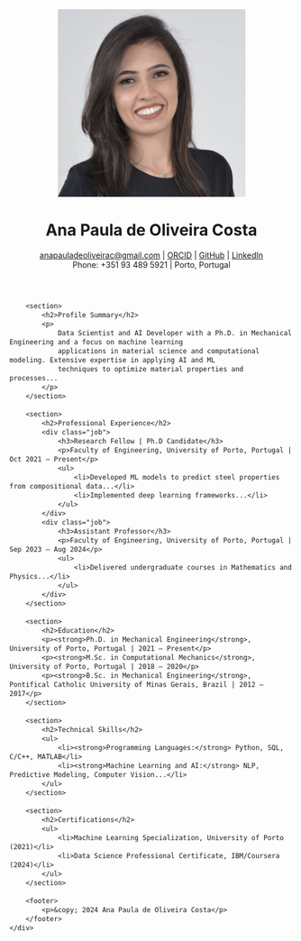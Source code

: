 <!DOCTYPE html>
<html lang="en">
<head>
    <meta charset="UTF-8">
    <meta name="viewport" content="width=device-width, initial-scale=1.0">
    <title>Ana Paula de Oliveira Costa - CV</title>
    <link rel="stylesheet" href="styles.css">
</head>
<body>
    <div class="container">
        <header>
            <div class="photo">
                <img src="1571083074499.jpg" alt="Your Photo">
            </div>
            <h1>Ana Paula de Oliveira Costa</h1>
            <p>
                <a href="mailto:anapauladeoliveirac@gmail.com">anapauladeoliveirac@gmail.com</a> |
                <a href="https://orcid.org/0000-0002-3511-9971" target="_blank">ORCID</a> |
                <a href="https://github.com/anaoliveirac" target="_blank">GitHub</a> |
                <a href="https://www.linkedin.com/in/ana-paula-de-oliveira-costa/" target="_blank">LinkedIn</a> <br>
                Phone: +351 93 489 5921 | Porto, Portugal
            </p>
        </header>

        <section>
            <h2>Profile Summary</h2>
            <p>
                Data Scientist and AI Developer with a Ph.D. in Mechanical Engineering and a focus on machine learning 
                applications in material science and computational modeling. Extensive expertise in applying AI and ML 
                techniques to optimize material properties and processes...
            </p>
        </section>

        <section>
            <h2>Professional Experience</h2>
            <div class="job">
                <h3>Research Fellow | Ph.D Candidate</h3>
                <p>Faculty of Engineering, University of Porto, Portugal | Oct 2021 – Present</p>
                <ul>
                    <li>Developed ML models to predict steel properties from compositional data...</li>
                    <li>Implemented deep learning frameworks...</li>
                </ul>
            </div>
            <div class="job">
                <h3>Assistant Professor</h3>
                <p>Faculty of Engineering, University of Porto, Portugal | Sep 2023 – Aug 2024</p>
                <ul>
                    <li>Delivered undergraduate courses in Mathematics and Physics...</li>
                </ul>
            </div>
        </section>

        <section>
            <h2>Education</h2>
            <p><strong>Ph.D. in Mechanical Engineering</strong>, University of Porto, Portugal | 2021 – Present</p>
            <p><strong>M.Sc. in Computational Mechanics</strong>, University of Porto, Portugal | 2018 – 2020</p>
            <p><strong>B.Sc. in Mechanical Engineering</strong>, Pontifical Catholic University of Minas Gerais, Brazil | 2012 – 2017</p>
        </section>

        <section>
            <h2>Technical Skills</h2>
            <ul>
                <li><strong>Programming Languages:</strong> Python, SQL, C/C++, MATLAB</li>
                <li><strong>Machine Learning and AI:</strong> NLP, Predictive Modeling, Computer Vision...</li>
            </ul>
        </section>

        <section>
            <h2>Certifications</h2>
            <ul>
                <li>Machine Learning Specialization, University of Porto (2021)</li>
                <li>Data Science Professional Certificate, IBM/Coursera (2024)</li>
            </ul>
        </section>

        <footer>
            <p>&copy; 2024 Ana Paula de Oliveira Costa</p>
        </footer>
    </div>
</body>
</html>


